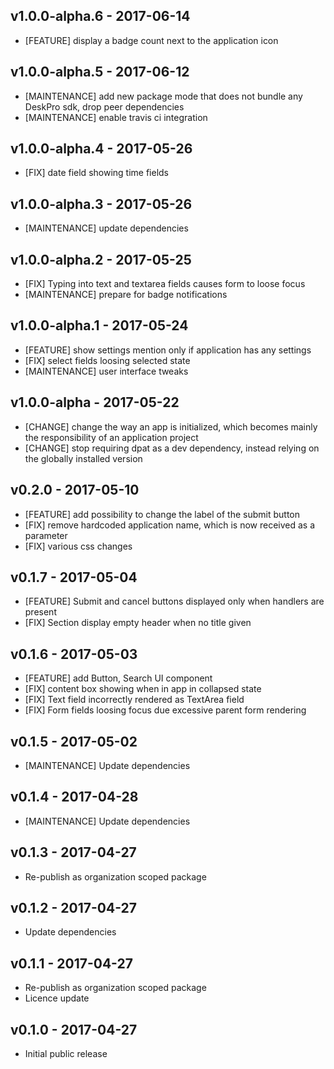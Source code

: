 ## v1.0.0-alpha.6 - 2017-06-14
* [FEATURE] display a badge count next to the application icon

## v1.0.0-alpha.5 - 2017-06-12

* [MAINTENANCE] add new package mode that does not bundle any DeskPro sdk, drop peer dependencies
* [MAINTENANCE] enable travis ci integration

## v1.0.0-alpha.4 - 2017-05-26

* [FIX] date field showing time fields


## v1.0.0-alpha.3 - 2017-05-26

* [MAINTENANCE] update dependencies

## v1.0.0-alpha.2 - 2017-05-25

* [FIX] Typing into text and textarea fields causes form to loose focus
* [MAINTENANCE] prepare for badge notifications


## v1.0.0-alpha.1 - 2017-05-24

* [FEATURE] show settings mention only if application has any settings
* [FIX] select fields loosing selected state
* [MAINTENANCE] user interface tweaks

## v1.0.0-alpha - 2017-05-22

* [CHANGE] change the way an app is initialized, which becomes mainly the responsibility of an application project
* [CHANGE] stop requiring dpat as a dev dependency, instead relying on the globally installed version


## v0.2.0 - 2017-05-10
* [FEATURE] add possibility to change the label of the submit button 
* [FIX] remove hardcoded application name, which is now received as a parameter 
* [FIX] various css changes 

## v0.1.7 - 2017-05-04

* [FEATURE] Submit and cancel buttons displayed only when handlers are present
* [FIX] Section display empty header when no title given 

## v0.1.6 - 2017-05-03

* [FEATURE] add Button, Search UI component
* [FIX] content box showing when in app in collapsed state
* [FIX] Text field incorrectly rendered as TextArea field
* [FIX] Form fields loosing focus due excessive parent form rendering

## v0.1.5 - 2017-05-02

* [MAINTENANCE] Update dependencies

## v0.1.4 - 2017-04-28

* [MAINTENANCE] Update dependencies

## v0.1.3 - 2017-04-27

* Re-publish as organization scoped package

## v0.1.2 - 2017-04-27

* Update dependencies

## v0.1.1 - 2017-04-27

* Re-publish as organization scoped package
* Licence update

## v0.1.0 - 2017-04-27

* Initial public release
